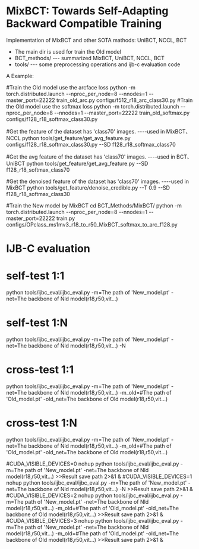 # MixBCT: Towards Self-Adapting Backward Compatible Training
Implementation of MixBCT and other SOTA mathods: UniBCT, NCCL, BCT


* The main dir is used for train the Old model
* BCT_methods/  --- summarized MixBCT, UniBCT, NCCL, BCT
* tools/        --- some preprocessing operations and ijb-c evaluation code


A Example:

#Train the Old model use the arcface loss
python -m torch.distributed.launch --nproc_per_node=8 --nnodes=1  --master_port=22222 train_old_arc.py configs/f512_r18_arc_class30.py
#Train the Old model use the softmax loss
python -m torch.distributed.launch --nproc_per_node=8 --nnodes=1  --master_port=22222 train_old_softmax.py configs/f128_r18_softmax_class30.py

#Get the feature of the dataset has 'class70' images.                   ----used in MixBCT、NCCL
python tools/get_feature/get_avg_feature.py configs/f128_r18_softmax_class30.py --SD f128_r18_softmax_class70

#Get the avg feature of the dataset has 'class70' images.               ----used in BCT、UniBCT
python tools/get_feature/get_avg_feature.py  --SD f128_r18_softmax_class70
 
#Get the denoised feature of the dataset has 'class70' images.          ----used in MixBCT
python tools/get_feature/denoise_credible.py --T 0.9 --SD f128_r18_softmax_class30

#Train the New model by MixBCT
cd BCT_Methods/MixBCT/
python -m torch.distributed.launch --nproc_per_node=8 --nnodes=1  --master_port=22222 train.py configs/OPclass_ms1mv3_r18_to_r50_MixBCT_softmax_to_arc_f128.py


# IJB-C evaluation
# self-test 1:1
python tools/ijbc_eval/ijbc_eval.py -m=The path of 'New_model.pt' -net=The backbone of Nld model(r18,r50,vit...) 
# self-test 1:N
python tools/ijbc_eval/ijbc_eval.py -m=The path of 'New_model.pt' -net=The backbone of Nld model(r18,r50,vit...) -N 
# cross-test 1:1
python tools/ijbc_eval/ijbc_eval.py -m=The path of 'New_model.pt' -net=The backbone of Nld model(r18,r50,vit...) -m_old=#The path of 'Old_model.pt' -old_net=The backbone of Old model(r18,r50,vit...) 
# cross-test 1:N
python tools/ijbc_eval/ijbc_eval.py -m=The path of 'New_model.pt' -net=The backbone of Nld model(r18,r50,vit...) -m_old=#The path of 'Old_model.pt' -old_net=The backbone of Old model(r18,r50,vit...) 

#CUDA_VISIBLE_DEVICES=0 nohup python tools/ijbc_eval/ijbc_eval.py -m=The path of 'New_model.pt' -net=The backbone of Nld model(r18,r50,vit...) >>Result save path 2>&1 &
#CUDA_VISIBLE_DEVICES=1 nohup python tools/ijbc_eval/ijbc_eval.py -m=The path of 'New_model.pt' -net=The backbone of Nld model(r18,r50,vit...) -N >>Result save path 2>&1 &
#CUDA_VISIBLE_DEVICES=2 nohup python tools/ijbc_eval/ijbc_eval.py -m=The path of 'New_model.pt' -net=The backbone of Nld model(r18,r50,vit...) -m_old=#The path of 'Old_model.pt' -old_net=The backbone of Old model(r18,r50,vit...) >>Result save path 2>&1 &
#CUDA_VISIBLE_DEVICES=3 nohup python tools/ijbc_eval/ijbc_eval.py -m=The path of 'New_model.pt' -net=The backbone of Nld model(r18,r50,vit...) -m_old=#The path of 'Old_model.pt' -old_net=The backbone of Old model(r18,r50,vit...) >>Result save path 2>&1 &
